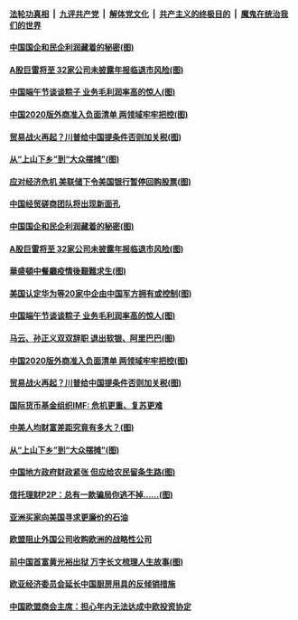 ####  [法轮功真相](../../../../basic/blob/master/README.md?t=06261702) &nbsp;|&nbsp; [九评共产党](../../../../9ping.md/blob/master/README.md?t=06261702) &nbsp;|&nbsp; [解体党文化](../../../../jtdwh.md/blob/master/README.md?t=06261702)  &nbsp;|&nbsp; [共产主义的终极目的](../../../../gczydzjmd.md/blob/master/README.md?t=06261702) &nbsp;|&nbsp; [魔鬼在统治我们的世界](../../../../mgztzwmdsj.md/blob/master/README.md?t=06261702) 

#### [中国国企和民企利润藏着的秘密(图)](../pages/p5/937711.md?t=06261702) 

#### [A股巨雷将至 32家公司未披露年报临退市风险(图)](../pages/p5/937727.md?t=06261702) 

#### [中国端午节谈谈粽子 业务毛利润率高的惊人(图)](../pages/p5/937695.md?t=06261702) 

#### [中国2020版外商准入负面清单 两领域牢牢把控(图)](../pages/p5/937687.md?t=06261702) 

#### [贸易战火再起？川普给中国提条件否则加关税(图)](../pages/p5/937682.md?t=06261702) 

#### [从“上山下乡”到“大众摆摊”(图)](../pages/p5/937620.md?t=06261702) 

#### [应对经济危机 美联储下令美国银行暂停回购股票(图)](../pages/p5/937760.md?t=06261702) 

#### [中国经贸磋商团队将出现新面孔](../pages/p5/937736.md?t=06261702) 

#### [中国国企和民企利润藏着的秘密(图)](../pages/p5/937711.md?t=06261702) 

#### [A股巨雷将至 32家公司未披露年报临退市风险(图)](../pages/p5/937727.md?t=06261702) 

#### [華盛頓中餐廳疫情後艱難求生(图)](../pages/p5/937726.md?t=06261702) 

#### [美国认定华为等20家中企由中国军方拥有或控制(图)](../pages/p5/937724.md?t=06261702) 

#### [中国端午节谈谈粽子 业务毛利润率高的惊人(图)](../pages/p5/937695.md?t=06261702) 

#### [马云、孙正义双双辞职 退出软银、阿里巴巴(图)](../pages/p5/937690.md?t=06261702) 

#### [中国2020版外商准入负面清单 两领域牢牢把控(图)](../pages/p5/937687.md?t=06261702) 

#### [贸易战火再起？川普给中国提条件否则加关税(图)](../pages/p5/937682.md?t=06261702) 

#### [国际货币基金组织IMF: 危机更重、复苏更难](../pages/p5/937676.md?t=06261702) 

#### [中美人均财富差距究竟有多大？(图)](../pages/p5/937633.md?t=06261702) 

#### [从“上山下乡”到“大众摆摊”(图)](../pages/p5/937620.md?t=06261702) 

#### [中国地方政府财政紧张 但应给农民留条生路(图)](../pages/p5/937593.md?t=06261702) 

#### [信托理财P2P：总有一款骗局你逃不掉……(图)](../pages/p5/937618.md?t=06261702) 

#### [亚洲买家向美国寻求更廉价的石油](../pages/p5/937608.md?t=06261702) 

#### [欧盟阻止外国公司收购欧洲的战略性公司](../pages/p5/937606.md?t=06261702) 

#### [前中国首富黄光裕出狱 万字长文梳理人生故事(图)](../pages/p5/937586.md?t=06261702) 

#### [欧亚经济委员会延长中国厨房用具的反倾销措施](../pages/p5/937582.md?t=06261702) 

#### [中国欧盟商会主席：担心年内无法达成中欧投资协定](../pages/p5/937575.md?t=06261702) 

